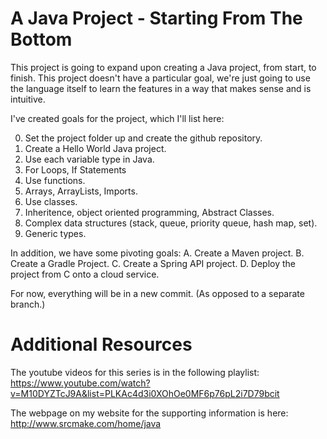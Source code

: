 # A Java Project - Starting From The Bottom

This project is going to expand upon creating a Java project, from start, to finish. This project doesn't have a particular goal, we're just going to use the language itself to learn the features in a way that makes sense and is intuitive. 

I've created goals for the project, which I'll list here:

0. Set the project folder up and create the github repository.
1. Create a Hello World Java project.
2. Use each variable type in Java.
3. For Loops, If Statements
4. Use functions.
5. Arrays, ArrayLists, Imports.
6. Use classes.
7. Inheritence, object oriented programming, Abstract Classes.
8. Complex data structures (stack, queue, priority queue, hash map, set).
9. Generic types.


In addition, we have some pivoting goals:
A. Create a Maven project.
B. Create a Gradle Project.
C. Create a Spring API project.
D. Deploy the project from C onto a cloud service.

For now, everything will be in a new commit. (As opposed to a separate branch.) 

# Additional Resources

The youtube videos for this series is in the following playlist: https://www.youtube.com/watch?v=M10DYZTcJ9A&list=PLKAc4d3i0XOhOe0MF6p76pL2i7D79bcit

The webpage on my website for the supporting information is here: http://www.srcmake.com/home/java

